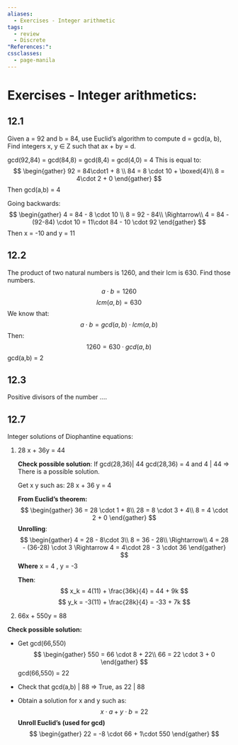 ```yaml
---
aliases:
  - Exercises - Integer arithmetic
tags:
  - review
  - Discrete
"References:": 
cssclasses:
  - page-manila
---
```

# Exercises - Integer arithmetics: 

## 12.1
Given a = 92 and b = 84, use Euclid’s algorithm to compute d = gcd(a, b), Find integers x, y ∈ Z such that ax + by = d.

gcd(92,84)  = gcd(84,8) = gcd(8,4) = gcd(4,0) = 4
This is equal to: 
$$
\begin{gather}
92 = 84\cdot1 + 8 \\
84 = 8 \cdot 10 + \boxed{4}\\
8 = 4\cdot 2 + 0
\end{gather}
$$
Then gcd(a,b) = 4

Going backwards:
$$
\begin{gather}
4 = 84 - 8 \cdot 10 \\
8 = 92 - 84\\
\Rightarrow\\
4 = 84 - (92-84) \cdot 10 = 11\cdot 84 - 10 \cdot 92
\end{gather}
$$
Then x = -10 and y = 11

## 12.2
The product of two natural numbers is 1260, and their lcm is 630. Find those numbers.
$$
a \cdot b = 1260
$$
$$
lcm(a,b) = 630
$$
We know that: 
$$
a \cdot b = gcd(a,b) \cdot lcm(a,b)
$$
Then: 
$$
1260 = 630 \cdot gcd(a,b)
$$
gcd(a,b) = 2

## 12.3
Positive divisors of the number ….


## 12.7
Integer solutions of Diophantine equations: 

1. 28 x + 36y = 44
	
	**Check possible solution**: If gcd(28,36)| 44
	gcd(28,36) = 4  and 4 | 44 => There is a  possible solution. 
	
	Get x y such as: 28 x + 36 y = 4
	
	**From Euclid’s theorem:** 
	$$
	\begin{gather}
	36 = 28 \cdot 1 + 8\\
	28 = 8 \cdot 3 + 4\\
	8 = 4 \cdot 2 + 0
	\end{gather}
	$$
	**Unrolling**: 
	$$
	\begin{gather}
	4 = 28 - 8\cdot 3\\
	8 = 36 - 28\\
	\Rightarrow\\
	4 = 28 - (36-28) \cdot 3 \Rightarrow 4 = 4\cdot 28 - 3 \cdot 36
	\end{gather}
	$$
	**Where** x = 4 ,  y = -3
	
	**Then**: 
	$$
	x_k = 4(11) + \frac{36k}{4} = 44 + 9k
	$$
	$$
	y_k = -3(11) + \frac{28k}{4} = -33 + 7k
	$$
2. 66x + 550y = 88

**Check possible solution:**
+ Get gcd(66,550)
$$
\begin{gather}
550 = 66 \cdot 8 + 22\\
66 = 22 \cdot 3 + 0
\end{gather}
$$
	gcd(66,550) = 22
	
+ Check that gcd(a,b) | 88 => True, as 22 | 88
+ Obtain a solution for x and y such as: 
$$
x\cdot a + y \cdot b = 22
$$
**Unroll Euclid’s (used for gcd)**
$$
\begin{gather}
22 = -8 \cdot 66 + 1\cdot 550
\end{gather}
$$
